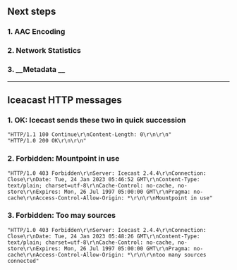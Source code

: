 ## Next steps
### 1. __AAC Encoding__
### 2. __Network Statistics__
### 3. __Metadata __

----------------

## Iceacast HTTP messages

### 1. __OK: Icecast sends these two in quick succession__
```
"HTTP/1.1 100 Continue\r\nContent-Length: 0\r\n\r\n"
"HTTP/1.0 200 OK\r\n\r\n"
```

### 2. __Forbidden: Mountpoint in use__
```
"HTTP/1.0 403 Forbidden\r\nServer: Icecast 2.4.4\r\nConnection: Close\r\nDate: Tue, 24 Jan 2023 05:46:52 GMT\r\nContent-Type: text/plain; charset=utf-8\r\nCache-Control: no-cache, no-store\r\nExpires: Mon, 26 Jul 1997 05:00:00 GMT\r\nPragma: no-cache\r\nAccess-Control-Allow-Origin: *\r\n\r\nMountpoint in use"
```

### 3. __Forbidden: Too may sources__
```
"HTTP/1.0 403 Forbidden\r\nServer: Icecast 2.4.4\r\nConnection: Close\r\nDate: Tue, 24 Jan 2023 05:48:26 GMT\r\nContent-Type: text/plain; charset=utf-8\r\nCache-Control: no-cache, no-store\r\nExpires: Mon, 26 Jul 1997 05:00:00 GMT\r\nPragma: no-cache\r\nAccess-Control-Allow-Origin: *\r\n\r\ntoo many sources connected"
```


